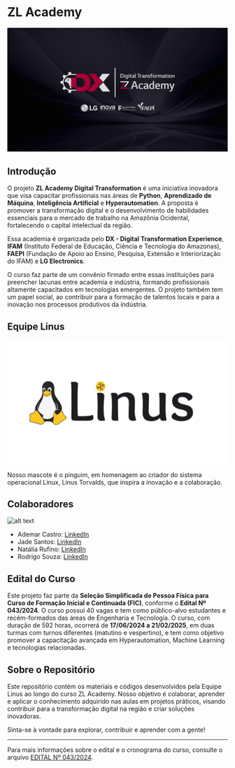 # ZL Academy

![alt text](imgs/ZLAcademyWallpaper2.png)

## Introdução

O projeto **ZL Academy Digital Transformation** é uma iniciativa inovadora que visa capacitar profissionais nas áreas de **Python**, **Aprendizado de Máquina**, **Inteligência Artificial** e **Hyperautomation**. A proposta é promover a transformação digital e o desenvolvimento de habilidades essenciais para o mercado de trabalho na Amazônia Ocidental, fortalecendo o capital intelectual da região.

Essa academia é organizada pelo **DX - Digital Transformation Experience**, **IFAM** (Instituto Federal de Educação, Ciência e Tecnologia do Amazonas), **FAEPI** (Fundação de Apoio ao Ensino, Pesquisa, Extensão e Interiorização do IFAM) e **LG Electronics**. 

O curso faz parte de um convênio firmado entre essas instituições para preencher lacunas entre academia e indústria, formando profissionais altamente capacitados em tecnologias emergentes. O projeto também tem um papel social, ao contribuir para a formação de talentos locais e para a inovação nos processos produtivos da indústria.

## Equipe Linus

![alt text](imgs/linus.png)

Nosso mascote é o pinguim, em homenagem ao criador do sistema operacional Linux, Linus Torvalds, que inspira a inovação e a colaboração.

## Colaboradores

![alt text](<imgs/Padrão para fotos da Equipe Linus no Blog (1).png>)

- Ademar Castro: [LinkedIn](https://br.linkedin.com/in/ademar-castro-8bb95b256)
- Jade Santos: [LinkedIn]()
- Natália Rufino: [LinkedIn]()
- Rodrigo Souza: [LinkedIn]()

## Edital do Curso

Este projeto faz parte da **Seleção Simplificada de Pessoa Física para Curso de Formação Inicial e Continuada (FIC)**, conforme o **Edital Nº 043/2024**. O curso possui 40 vagas e tem como público-alvo estudantes e recém-formados das áreas de Engenharia e Tecnologia. O curso, com duração de 592 horas, ocorrerá de **17/06/2024 a 21/02/2025**, em duas turmas com turnos diferentes (matutino e vespertino), e tem como objetivo promover a capacitação avançada em Hyperautomation, Machine Learning e tecnologias relacionadas.

## Sobre o Repositório

Este repositório contém os materiais e códigos desenvolvidos pela Equipe Linus ao longo do curso ZL Academy. Nosso objetivo é colaborar, aprender e aplicar o conhecimento adquirido nas aulas em projetos práticos, visando contribuir para a transformação digital na região e criar soluções inovadoras.

Sinta-se à vontade para explorar, contribuir e aprender com a gente!

---

Para mais informações sobre o edital e o cronograma do curso, consulte o arquivo [EDITAL Nº 043/2024](https://drive.google.com/file/d/1QORcQrQ5fsqGE-GfEV7l8Gc3Ddm4Pzwa/view).
